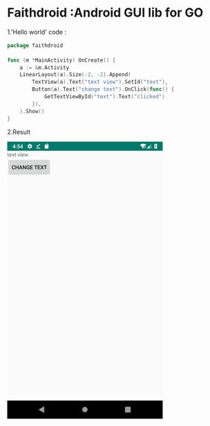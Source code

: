 # Faithdroid :Android GUI lib for GO

1.'Hello world' code :

```Go
package faithdroid

func (m *MainActivity) OnCreate() {
	a := &m.Activity
	LinearLayout(a).Size(-2, -2).Append(
		TextView(a).Text("text view").SetId("text"),
		Button(a).Text("change text").OnClick(func() {
			GetTextViewById("text").Text("clicked")
		}),
	).Show()
}
```
2.Result

![hello](https://github.com/gofaith/faithdroid/blob/master/res/hello.jpeg?raw=true)